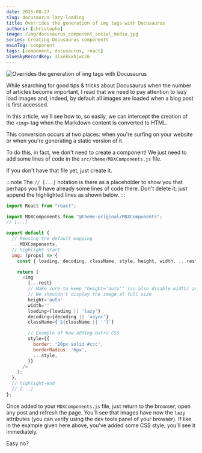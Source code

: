 ```yaml
---
date: 2025-08-27
slug: docusaurus-lazy-loading
title: Overrides the generation of img tags with Docusaurus
authors: [christophe]
image: /img/docusaurus_component_social_media.jpg
series: Creating Docusaurus components
mainTag: component
tags: [component, docusaurus, react]
blueSkyRecordKey: 3lxekkxhjwc26
---
```


<!-- cspell:ignore -->

![Overrides the generation of img tags with Docusaurus](/img/docusaurus_component_banner.jpg)

While searching for good tips & tricks about Docusaurus when the number of articles become important, I read that we need to pay attention to lazy load images and, indeed, by default all images are loaded when a blog post is first accessed.

In this article, we'll see how to, so easily, we can intercept the creation of the `<img>` tag when the Markdown content is converted to HTML.

This conversion occurs at two places: when you're surfing on your website or when you're generating a static version of it.

<!-- truncate -->

To do this, in fact, we don't need to create a component! We just need to add some lines of code in the `src/theme/MDXComponents.js` file.

If you don't have that file yet, just create it.

:::note
The `// [...]` notation is there as a placeholder to show you that perhaps you'll have already some lines of code there. Don't delete it; just append the highlighted lines as shown below.
:::

<Snippet filename="src/theme/MDXComponents.js">

```js
import React from "react";

import MDXComponents from "@theme-original/MDXComponents";
// [...]

export default {
  // Reusing the default mapping
  ...MDXComponents,
  // highlight-start
  img: (props) => {
    const { loading, decoding, className, style, height, width, ...rest } = props;

    return (
      <img
        {...rest}
        // Make sure to keep "height='auto'" (so also disable width) as generated by Docusaurus
        // We shouldn't display the image at full size
        height='auto'
        width=''
        loading={loading || 'lazy'}
        decoding={decoding || 'async'}
        className={`${className || ''}`}

        // Example of how adding extra CSS
        style={{
          border: '20px solid #ccc',
          borderRadius: '6px',
          ...style,
        }}
      />
    );
  },
  // highlight-end
  // [...]
};

```

</Snippet>

Once added to your `MDXComponents.js` file, just return to the browser; open any post and refresh the page. You'll see that images have now the `lazy` attributes (you can verify using the dev tools panel of your browser). If like in the example given here above, you've added some CSS style; you'll see it immediately.

Easy no?
